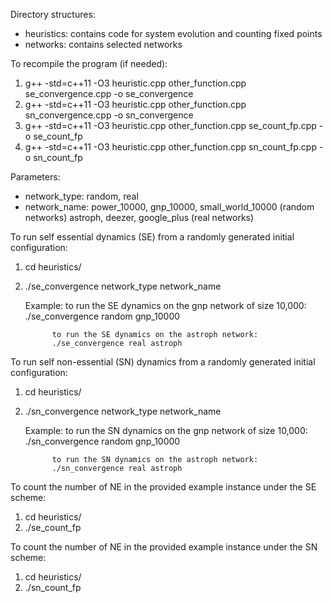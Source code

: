 Directory structures:
- heuristics: contains code for system evolution and counting fixed points
- networks: contains selected networks


To recompile the program (if needed): 
1. g++ -std=c++11 -O3 heuristic.cpp other_function.cpp se_convergence.cpp -o se_convergence
2. g++ -std=c++11 -O3 heuristic.cpp other_function.cpp sn_convergence.cpp -o sn_convergence
3. g++ -std=c++11 -O3 heuristic.cpp other_function.cpp se_count_fp.cpp -o se_count_fp
4. g++ -std=c++11 -O3 heuristic.cpp other_function.cpp sn_count_fp.cpp -o sn_count_fp


Parameters:
- network_type: random, real
- network_name: power_10000, gnp_10000, small_world_10000 (random networks)
                astroph, deezer, google_plus (real networks)

To run self essential dynamics (SE) from a randomly generated initial configuration:
1. cd heuristics/
2. ./se_convergence network_type network_name
     
    Example: to run the SE dynamics on the gnp network of size 10,000:
             ./se_convergence random gnp_10000

             to run the SE dynamics on the astroph network:
             ./se_convergence real astroph

To run self non-essential (SN) dynamics from a randomly generated initial configuration:
1. cd heuristics/
2. ./sn_convergence network_type network_name
    
    Example: to run the SN dynamics on the gnp network of size 10,000:
             ./sn_convergence random gnp_10000

             to run the SN dynamics on the astroph network:
             ./sn_convergence real astroph

To count the number of NE in the provided example instance under the SE scheme:
1. cd heuristics/
2. ./se_count_fp

To count the number of NE in the provided example instance under the SN scheme:
1. cd heuristics/
2. ./sn_count_fp

